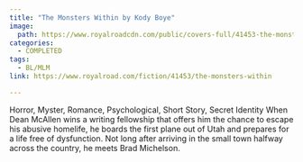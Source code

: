 ```yaml
---
title: "The Monsters Within by Kody Boye"
image:
  path: https://www.royalroadcdn.com/public/covers-full/41453-the-monsters-within.jpg
categories:
  - COMPLETED
tags:
  - BL/MLM
link: https://www.royalroad.com/fiction/41453/the-monsters-within

---
```

Horror, Myster, Romance, Psychological, Short Story, Secret Identity When Dean McAllen wins a writing fellowship that offers him the chance to escape his abusive homelife, he boards the first plane out of Utah and prepares for a life free of dysfunction.
Not long after arriving in the small town halfway across the country, he meets Brad Michelson.

